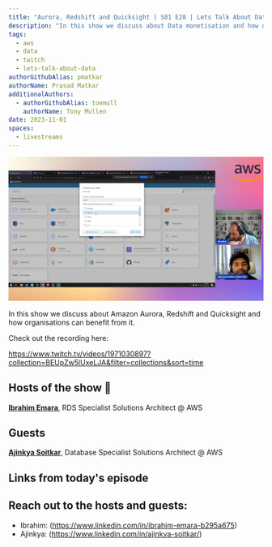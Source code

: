 ```yaml
---
title: "Aurora, Redshift and Quicksight | S01 E28 | Lets Talk About Data Show"
description: "In this show we discuss about Data monetisation and how organisations can benefit from it"
tags:
  - aws
  - data
  - twitch
  - lets-talk-about-data
authorGithubAlias: pmatkar
authorName: Prasad Matkar
additionalAuthors:
  - authorGithubAlias: toemull
    authorName: Tony Mullen
date: 2023-11-01
spaces:
  - livestreams
---
```


![Screenshot from the stream or an image related to the topic](images/show28.jpg)

In this show we discuss about Amazon Aurora, Redshift and Quicksight and how organisations can benefit from it.

Check out the recording here:

https://www.twitch.tv/videos/1971030897?collection=BEUpZw5lUxeLJA&filter=collections&sort=time


## Hosts of the show 🎤

[**Ibrahim Emara**](https://www.linkedin.com/in/ibrahim-emara-b295a675), RDS Specialist Solutions Architect @ AWS

## Guests


[**Ajinkya Soitkar**](https://www.linkedin.com/in/ajinkya-soitkar/), Database Specialist Solutions Architect @ AWS

## Links from today's episode


## Reach out to the hosts and guests:

- Ibrahim: (https://www.linkedin.com/in/ibrahim-emara-b295a675)
- Ajinkya: (https://www.linkedin.com/in/ajinkya-soitkar/)
